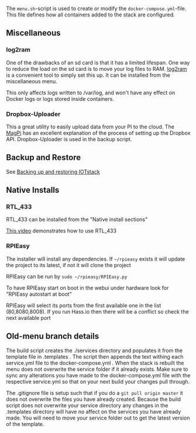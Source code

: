 The `menu.sh`-script is used to create or modify the `docker-compose.yml`-file.
This file defines how all containers added to the stack are configured.

## Miscellaneous

### log2ram

One of the drawbacks of an sd card is that it has a limited lifespan. One way
to reduce the load on the sd card is to move your log files to RAM. [log2ram](
https://github.com/azlux/log2ram) is a convenient tool to simply set this up.
It can be installed from the miscellaneous menu.

This only affects logs written to /var/log, and won't have any effect on Docker
logs or logs stored inside containers.

### Dropbox-Uploader
This a great utility to easily upload data from your PI to the cloud. The
[MagPi](https://magpi.raspberrypi.org/articles/dropbox-raspberry-pi) has an
excellent explanation of the process of setting up the Dropbox API.
Dropbox-Uploader is used in the backup script.

## Backup and Restore

See [Backing up and restoring IOTstack](Backup-and-Restore.md)

## Native Installs

### RTL_433
RTL_433 can be installed from the "Native install sections"

[This video](https://www.youtube.com/watch?v=L0fSEbGEY-Q&t=386s) demonstrates
how to use RTL_433

### RPIEasy

The installer will install any dependencies. If `~/rpieasy` exists it will
update the project to its latest, if not it will clone the project

RPIEasy can be run by `sudo ~/rpieasy/RPIEasy.py`

To have RPIEasy start on boot in the webui under hardware look for "RPIEasy
autostart at boot"

RPIEasy will select its ports from the first available one in the list
(80,8080,8008). If you run Hass.io then there will be a conflict so check the
next available port

## Old-menu branch details
The build script creates the ./services directory and populates it from the
template file in .templates . The script then appends the text withing each
service.yml file to the docker-compose.yml . When the stack is rebuilt the menu
does not overwrite the service folder if it already exists. Make sure to sync
any alterations you have made to the docker-compose.yml file with the
respective service.yml so that on your next build your changes pull through.

The .gitignore file is setup such that if you do a `git pull origin master` it
does not overwrite the files you have already created. Because the build script
does not overwrite your service directory any changes in the .templates
directory will have no affect on the services you have already made. You will
need to move your service folder out to get the latest version of the template.
